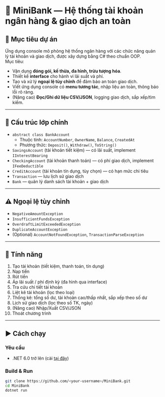 # 🏦 MiniBank — Hệ thống tài khoản ngân hàng & giao dịch an toàn

## 🎯 Mục tiêu dự án
Ứng dụng console mô phỏng hệ thống ngân hàng với các chức năng quản lý tài khoản và giao dịch, được xây dựng bằng C# theo chuẩn OOP.  
Mục tiêu:
- Vận dụng **đóng gói, kế thừa, đa hình, trừu tượng hóa**.
- Thiết kế **interface** cho hành vi lãi suất và phí.
- Tạo và xử lý **ngoại lệ tùy chỉnh** để đảm bảo an toàn giao dịch.
- Viết ứng dụng console có **menu tương tác**, nhập liệu an toàn, thông báo lỗi rõ ràng.
- (Nâng cao) **Đọc/Ghi dữ liệu CSV/JSON**, logging giao dịch, sắp xếp/tìm kiếm.

---

## 📂 Cấu trúc lớp chính
- `abstract class BankAccount`
  - Thuộc tính: `AccountNumber`, `OwnerName`, `Balance`, `CreatedAt`
  - Phương thức: `Deposit()`, `Withdraw()`, `ToString()`
- `SavingsAccount` (tài khoản tiết kiệm) — có lãi suất, implement `IInterestBearing`
- `CheckingAccount` (tài khoản thanh toán) — có phí giao dịch, implement `IFeeDeductible`
- `CreditAccount` (tài khoản tín dụng, tùy chọn) — có hạn mức chi tiêu
- `Transaction` — lưu lịch sử giao dịch
- `Bank` — quản lý danh sách tài khoản + giao dịch

---

## ⚠️ Ngoại lệ tùy chỉnh
- `NegativeAmountException`
- `InsufficientFundsException`
- `OverdraftLimitExceededException`
- `DuplicateAccountException`
- (Optional) `AccountNotFoundException`, `TransactionParseException`

---

## 📖 Tính năng
1. Tạo tài khoản (tiết kiệm, thanh toán, tín dụng)
2. Nạp tiền
3. Rút tiền
4. Áp lãi suất / phí định kỳ (đa hình qua interface)
5. Tra cứu chi tiết tài khoản
6. Liệt kê tài khoản (lọc theo loại)
7. Thống kê: tổng số dư, tài khoản cao/thấp nhất, sắp xếp theo số dư
8. Lịch sử giao dịch (lọc theo số TK, ngày)
9. (Nâng cao) Nhập/Xuất CSV/JSON
10. Thoát chương trình

---

## ▶️ Cách chạy
### Yêu cầu
- .NET 6.0 trở lên (cài [tại đây](https://dotnet.microsoft.com/download))

### Build & Run
```bash
git clone https://github.com/<your-username>/MiniBank.git
cd MiniBank
dotnet run
